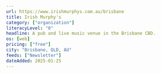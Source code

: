 ```yaml
---
url: https://www.irishmurphys.com.au/brisbane
title: Irish Murphy's
category: ["organization"]
literacyLevel: "0"
headline: A pub and live music venue in the Brisbane CBD.
os: [web]
pricing: ["free"]
city: "Brisbane, QLD, AU"
feeds: ["Newsletter"]
dateAdded: 2025-01-25
---
```

